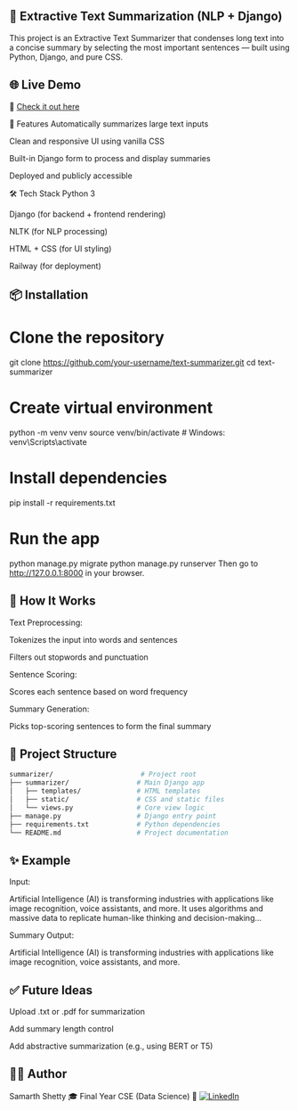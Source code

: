 ## 📝 Extractive Text Summarization (NLP + Django)
This project is an Extractive Text Summarizer that condenses long text into a concise summary by selecting the most important sentences — built using Python, Django, and pure CSS.

## 🌐 Live Demo

🔗 [Check it out here](https://django-text-summarizer-production.up.railway.app/)

🚀 Features
Automatically summarizes large text inputs

Clean and responsive UI using vanilla CSS

Built-in Django form to process and display summaries

Deployed and publicly accessible

🛠 Tech Stack
Python 3

Django (for backend + frontend rendering)

NLTK (for NLP processing)

HTML + CSS (for UI styling)

Railway (for deployment)

## 📦 Installation

# Clone the repository
git clone https://github.com/your-username/text-summarizer.git
cd text-summarizer

# Create virtual environment
python -m venv venv
source venv/bin/activate  # Windows: venv\Scripts\activate

# Install dependencies
pip install -r requirements.txt

# Run the app
python manage.py migrate
python manage.py runserver
Then go to http://127.0.0.1:8000 in your browser.

## 🧠 How It Works
Text Preprocessing:

Tokenizes the input into words and sentences

Filters out stopwords and punctuation

Sentence Scoring:

Scores each sentence based on word frequency

Summary Generation:

Picks top-scoring sentences to form the final summary

## 📁 Project Structure

```bash
summarizer/                      # Project root
├── summarizer/                 # Main Django app
│   ├── templates/              # HTML templates
│   ├── static/                 # CSS and static files
│   └── views.py                # Core view logic
├── manage.py                   # Django entry point
├── requirements.txt            # Python dependencies
└── README.md                   # Project documentation
```
## ✨ Example
Input:

Artificial Intelligence (AI) is transforming industries with applications like image recognition, voice assistants, and more. It uses algorithms and massive data to replicate human-like thinking and decision-making...

Summary Output:

Artificial Intelligence (AI) is transforming industries with applications like image recognition, voice assistants, and more.

## ✅ Future Ideas
Upload .txt or .pdf for summarization

Add summary length control

Add abstractive summarization (e.g., using BERT or T5)


## 🙋‍♂️ Author
Samarth Shetty
🎓 Final Year CSE (Data Science)
🔗 [![LinkedIn](https://img.shields.io/badge/LinkedIn-blue?logo=linkedin&logoColor=white)](https://www.linkedin.com/in/samarthshetty1/)


